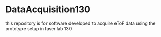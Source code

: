 # DataAcquisition130
this repository is for software developed to acquire eToF data using the prototype setup in laser lab 130
